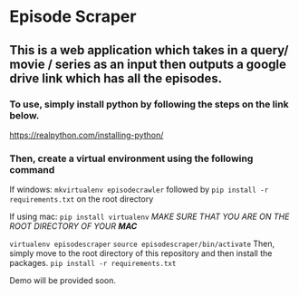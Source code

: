 # Episode Scraper
## This is a web application which takes in a query/ movie / series as an input then outputs a google drive link which has all the episodes.

### To use, simply install python by following the steps on the link below.

https://realpython.com/installing-python/

### Then, create a virtual environment using the following command

If windows: 
`mkvirtualenv episodecrawler` followed by `pip install -r requirements.txt` on the root directory

If using mac: 
`pip install virtualenv` *MAKE SURE THAT YOU ARE ON THE ROOT DIRECTORY OF YOUR **MAC*** 

`virtualenv episodescraper`
`source episodescraper/bin/activate`
Then, simply move to the root directory of this repository and then install the packages.
`pip install -r requirements.txt`

Demo will be provided soon.

